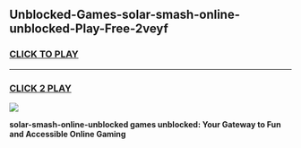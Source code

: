 
## Unblocked-Games-solar-smash-online-unblocked-Play-Free-2veyf
<h3>
<a href="https://premium76.site?title=solar-smash-online-unblocked&ref=23A">CLICK TO PLAY</a></h3>
<hr>

<h3>
<a href="https://premium76.site?title=solar-smash-online-unblocked&ref=23A">CLICK 2 PLAY</a>
  
</h3>

<a href="https://premium76.site?title=solar-smash-online-unblocked&ref=23A"><img src="https://clearcache.store/games.png"></a>


**solar-smash-online-unblocked games unblocked: Your Gateway to Fun and Accessible Online Gaming**

